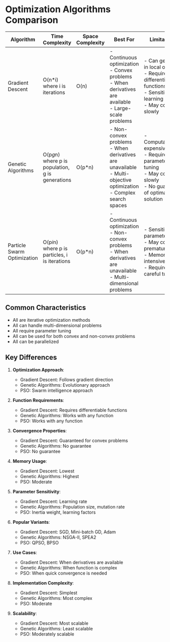 # Optimization Algorithms Comparison

| Algorithm | Time Complexity | Space Complexity | Best For | Limitations | Advantages | Use Cases |
|-----------|----------------|------------------|----------|-------------|------------|-----------|
| Gradient Descent | O(n*i) where i is iterations | O(n) | - Continuous optimization<br>- Convex problems<br>- When derivatives are available<br>- Large-scale problems | - Can get stuck in local optima<br>- Requires differentiable functions<br>- Sensitive to learning rate<br>- May converge slowly | - Simple to implement<br>- Memory efficient<br>- Works well with large datasets<br>- Fast convergence for convex problems | - Neural network training<br>- Linear regression<br>- Logistic regression<br>- Parameter optimization |
| Genetic Algorithms | O(p*g*n) where p is population, g is generations | O(p*n) | - Non-convex problems<br>- When derivatives are unavailable<br>- Multi-objective optimization<br>- Complex search spaces | - Computationally expensive<br>- Requires parameter tuning<br>- May converge slowly<br>- No guarantee of optimal solution | - Can escape local optima<br>- Works with non-differentiable functions<br>- Parallelizable<br>- Good for complex problems | - Circuit design<br>- Scheduling problems<br>- Game AI<br>- Parameter tuning |
| Particle Swarm Optimization | O(p*i*n) where p is particles, i is iterations | O(p*n) | - Continuous optimization<br>- Non-convex problems<br>- When derivatives are unavailable<br>- Multi-dimensional problems | - Sensitive to parameters<br>- May converge prematurely<br>- Memory intensive<br>- Requires careful tuning | - Simple to implement<br>- Good convergence rate<br>- Works with non-differentiable functions<br>- Can escape local optima | - Neural network training<br>- Antenna design<br>- Power systems<br>- Parameter optimization |

## Common Characteristics
- All are iterative optimization methods
- All can handle multi-dimensional problems
- All require parameter tuning
- All can be used for both convex and non-convex problems
- All can be parallelized

## Key Differences
1. **Optimization Approach**:
   - Gradient Descent: Follows gradient direction
   - Genetic Algorithms: Evolutionary approach
   - PSO: Swarm intelligence approach

2. **Function Requirements**:
   - Gradient Descent: Requires differentiable functions
   - Genetic Algorithms: Works with any function
   - PSO: Works with any function

3. **Convergence Properties**:
   - Gradient Descent: Guaranteed for convex problems
   - Genetic Algorithms: No guarantee
   - PSO: No guarantee

4. **Memory Usage**:
   - Gradient Descent: Lowest
   - Genetic Algorithms: Highest
   - PSO: Moderate

5. **Parameter Sensitivity**:
   - Gradient Descent: Learning rate
   - Genetic Algorithms: Population size, mutation rate
   - PSO: Inertia weight, learning factors

6. **Popular Variants**:
   - Gradient Descent: SGD, Mini-batch GD, Adam
   - Genetic Algorithms: NSGA-II, SPEA2
   - PSO: QPSO, BPSO

7. **Use Cases**:
   - Gradient Descent: When derivatives are available
   - Genetic Algorithms: When function is complex
   - PSO: When quick convergence is needed

8. **Implementation Complexity**:
   - Gradient Descent: Simplest
   - Genetic Algorithms: Most complex
   - PSO: Moderate

9. **Scalability**:
   - Gradient Descent: Most scalable
   - Genetic Algorithms: Least scalable
   - PSO: Moderately scalable 